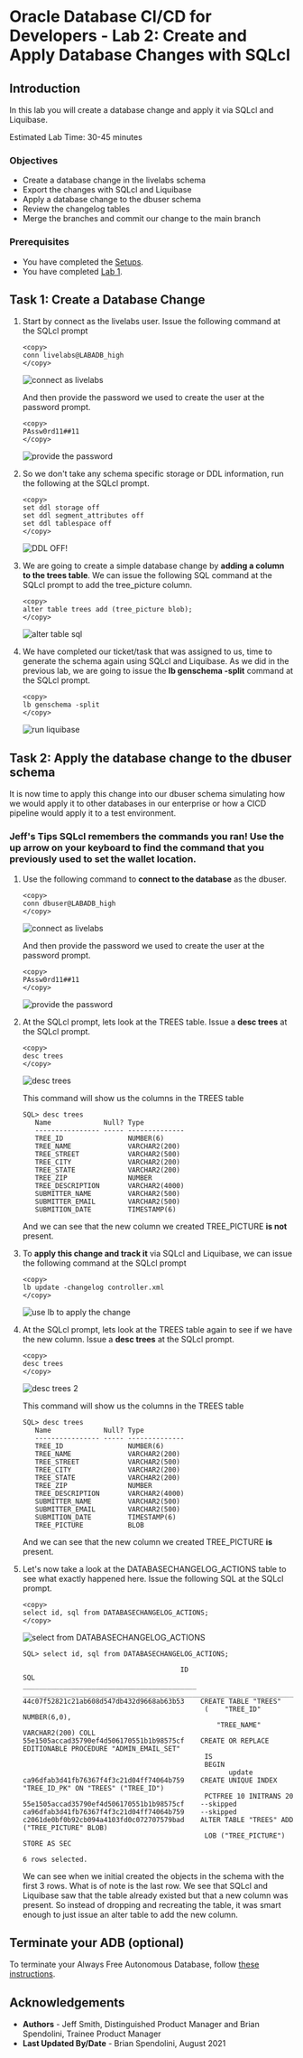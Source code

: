 
# Oracle Database CI/CD for Developers - Lab 2: Create and Apply Database Changes with SQLcl

## Introduction

In this lab you will create a database change and apply it via SQLcl and Liquibase.

Estimated Lab Time: 30-45 minutes

### Objectives

- Create a database change in the livelabs schema
- Export the changes with SQLcl and Liquibase
- Apply a database change to the dbuser schema
- Review the changelog tables
- Merge the branches and commit our change to the main branch

### Prerequisites

- You have completed the [Setups](../setups/setups.md).
- You have completed [Lab 1](../sqlcl/sqlcl.md).

## Task 1: Create a Database Change

1. Start by connect as the livelabs user. Issue the following command at the SQLcl prompt

   ````
   <copy>
   conn livelabs@LABADB_high
   </copy>
   ```` 
   ![connect as livelabs](./images/branch-4.png)

   And then provide the password we used to create the user at the password prompt.

   ````
   <copy>
   PAssw0rd11##11
   </copy>
   ```` 
   ![provide the password](./images/branch-5.png)

2. So we don't take any schema specific storage or DDL information, run the following at the SQLcl prompt.

   ````
   <copy>
   set ddl storage off
   set ddl segment_attributes off
   set ddl tablespace off
   </copy>
   ```` 
   ![DDL OFF!](./images/ddloff-1.png)

3. We are going to create a simple database change by **adding a column to the trees table**. We can issue the following SQL command at the SQLcl prompt to add the tree_picture column.

   ````
   <copy>
   alter table trees add (tree_picture blob);
   </copy>
   ```` 

   ![alter table sql](./images/branch-6.png)

4. We have completed our ticket/task that was assigned to us, time to generate the schema again using SQLcl and Liquibase. As we did in the previous lab, we are going to issue the **lb genschema -split** command at the SQLcl prompt.

   ````
   <copy>
   lb genschema -split
   </copy>
   ```` 
   ![run liquibase](./images/branch-7.png)


## Task 2: Apply the database change to the dbuser schema

It is now time to apply this change into our dbuser schema simulating how we would apply it to other databases in our enterprise or how a CICD pipeline would apply it to a test environment.

### **Jeff's Tips** SQLcl remembers the commands you ran! Use the up arrow on your keyboard to find the command that you previously used to set the wallet location.

1. Use the following command to **connect to the database** as the dbuser.

   ````
   <copy>
   conn dbuser@LABADB_high
   </copy>
   ```` 
   ![connect as livelabs](./images/change-5.png)

   And then provide the password we used to create the user at the password prompt.

   ````
   <copy>
   PAssw0rd11##11
   </copy>
   ```` 
   ![provide the password](./images/change-6.png)

2. At the SQLcl prompt, lets look at the TREES table. Issue a **desc trees** at the SQLcl prompt.
   ````
   <copy>
   desc trees
   </copy>
   ```` 
   ![desc trees](./images/change-7.png)

   This command will show us the columns in the TREES table
   ```   
   SQL> desc trees
      Name             Null? Type           
      ---------------- ----- -------------- 
      TREE_ID                NUMBER(6)      
      TREE_NAME              VARCHAR2(200)  
      TREE_STREET            VARCHAR2(500)  
      TREE_CITY              VARCHAR2(200)  
      TREE_STATE             VARCHAR2(200)  
      TREE_ZIP               NUMBER         
      TREE_DESCRIPTION       VARCHAR2(4000) 
      SUBMITTER_NAME         VARCHAR2(500)  
      SUBMITTER_EMAIL        VARCHAR2(500)  
      SUBMITION_DATE         TIMESTAMP(6) 
   ```
   And we can see that the new column we created TREE_PICTURE **is not** present.

3. To **apply this change and track it** via SQLcl and Liquibase, we can issue the following command at the SQLcl prompt
   ````
   <copy>
   lb update -changelog controller.xml
   </copy>
   ```` 

   ![use lb to apply the change](./images/change-8.png)

4. At the SQLcl prompt, lets look at the TREES table again to see if we have the new column. Issue a **desc trees** at the SQLcl prompt.
   ````
   <copy>
   desc trees
   </copy>
   ```` 

   ![desc trees 2](./images/change-9.png)

   This command will show us the columns in the TREES table
   ```   
   SQL> desc trees
      Name             Null? Type           
      ---------------- ----- -------------- 
      TREE_ID                NUMBER(6)      
      TREE_NAME              VARCHAR2(200)  
      TREE_STREET            VARCHAR2(500)  
      TREE_CITY              VARCHAR2(200)  
      TREE_STATE             VARCHAR2(200)  
      TREE_ZIP               NUMBER         
      TREE_DESCRIPTION       VARCHAR2(4000) 
      SUBMITTER_NAME         VARCHAR2(500)  
      SUBMITTER_EMAIL        VARCHAR2(500)  
      SUBMITION_DATE         TIMESTAMP(6)
      TREE_PICTURE           BLOB
   ```
   And we can see that the new column we created TREE_PICTURE **is** present.

5. Let's now take a look at the DATABASECHANGELOG_ACTIONS table to see what exactly happened here. Issue the following SQL at the SQLcl prompt.

   ````
   <copy>
   select id, sql from DATABASECHANGELOG_ACTIONS;
   </copy>
   ````

   ![select from DATABASECHANGELOG_ACTIONS ](./images/change-10.png)

   ```  
   SQL> select id, sql from DATABASECHANGELOG_ACTIONS;

                                          ID                                                                                 SQL 
   ___________________________________________ ___________________________________________________________________________________ 
   44c07f52821c21ab608d547db432d9668ab63b53    CREATE TABLE "TREES"
                                                (    "TREE_ID" NUMBER(6,0),
                                                   "TREE_NAME" VARCHAR2(200) COLL    
   55e1505accad35790ef4d506170551b1b98575cf    CREATE OR REPLACE EDITIONABLE PROCEDURE "ADMIN_EMAIL_SET" 
                                                IS
                                                BEGIN
                                                      update    
   ca96dfab3d41fb76367f4f3c21d04ff74064b759    CREATE UNIQUE INDEX "TREE_ID_PK" ON "TREES" ("TREE_ID")
                                                PCTFREE 10 INITRANS 20    
   55e1505accad35790ef4d506170551b1b98575cf    --skipped                                                                           
   ca96dfab3d41fb76367f4f3c21d04ff74064b759    --skipped                                                                           
   c2061de0bf0b92cb094a4103fd0c072707579bad    ALTER TABLE "TREES" ADD ("TREE_PICTURE" BLOB)
                                                LOB ("TREE_PICTURE") STORE AS SEC    

   6 rows selected. 
   ```  

   We can see when we initial created the objects in the schema with the first 3 rows. What is of note is the last row. We see that SQLcl and Liquibase saw that the table already existed but that a new column was present. So instead of dropping and recreating the table, it was smart enough to just issue an alter table to add the new column.

## Terminate your ADB (optional)

To terminate your Always Free Autonomous Database, follow [these instructions](https://raw.githubusercontent.com/oracle/learning-library/master/common/labs/terminate-adb/terminate-adb.md).



## Acknowledgements

- **Authors** - Jeff Smith, Distinguished Product Manager and Brian Spendolini, Trainee Product Manager
- **Last Updated By/Date** - Brian Spendolini, August 2021